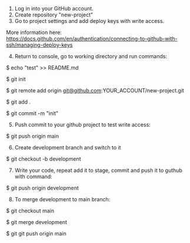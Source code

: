 1. Log in into your GitHub account. 
2. Create repository "new-project" 
3. Go to project settings and add deploy keys with write access. 

More information here: https://docs.github.com/en/authentication/connecting-to-github-with-ssh/managing-deploy-keys

4. Return to console, go to working directory and run commands:

$ echo "test" >> README.md

$ git init

$ git remote add origin git@github.com:YOUR_ACCOUNT/new-project.git

$ git add .

$ git commit -m "init"

5. Push commit to your github project to test write access:

$ git push origin main

6. Create development branch and switch to it

$ git checkout -b development

7. Write your code, repeat add it to stage, commit and push it to guthub with command:

$ git push origin development

8. To merge development to main branch:

$ git checkout main

$ git merge development

$ git git push origin main
